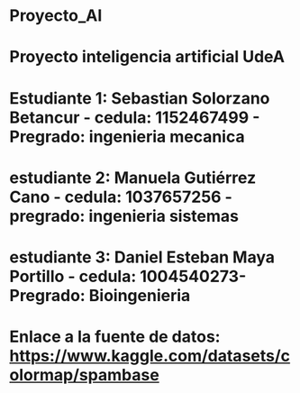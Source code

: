 # Proyecto_AI
# Proyecto inteligencia artificial UdeA

# Estudiante 1: Sebastian Solorzano Betancur - cedula: 1152467499 - Pregrado: ingenieria mecanica 
# estudiante 2: Manuela Gutiérrez Cano - cedula: 1037657256 - pregrado: ingenieria sistemas 
# estudiante 3: Daniel Esteban Maya Portillo - cedula: 1004540273- Pregrado: Bioingenieria
# Enlace a la fuente de datos: https://www.kaggle.com/datasets/colormap/spambase

